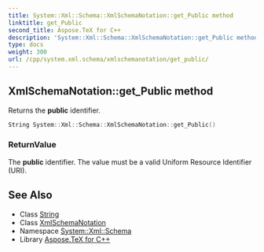 ```yaml
---
title: System::Xml::Schema::XmlSchemaNotation::get_Public method
linktitle: get_Public
second_title: Aspose.TeX for C++
description: 'System::Xml::Schema::XmlSchemaNotation::get_Public method. Returns the public identifier in C++.'
type: docs
weight: 300
url: /cpp/system.xml.schema/xmlschemanotation/get_public/
---
```

## XmlSchemaNotation::get_Public method


Returns the **public** identifier.

```cpp
String System::Xml::Schema::XmlSchemaNotation::get_Public()
```


### ReturnValue

The **public** identifier. The value must be a valid Uniform Resource Identifier (URI).

## See Also

* Class [String](../../../system/string/)
* Class [XmlSchemaNotation](../)
* Namespace [System::Xml::Schema](../../)
* Library [Aspose.TeX for C++](../../../)
